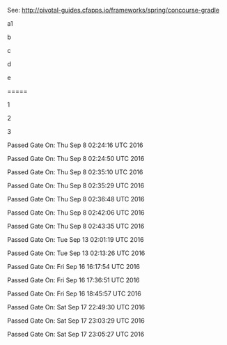See: http://pivotal-guides.cfapps.io/frameworks/spring/concourse-gradle

a1

b

c

d

e

=====

1

2

3


Passed Gate On: Thu Sep  8 02:24:16 UTC 2016

Passed Gate On: Thu Sep  8 02:24:50 UTC 2016

Passed Gate On: Thu Sep  8 02:35:10 UTC 2016

Passed Gate On: Thu Sep  8 02:35:29 UTC 2016

Passed Gate On: Thu Sep  8 02:36:48 UTC 2016

Passed Gate On: Thu Sep  8 02:42:06 UTC 2016

Passed Gate On: Thu Sep  8 02:43:35 UTC 2016

Passed Gate On: Tue Sep 13 02:01:19 UTC 2016

Passed Gate On: Tue Sep 13 02:13:26 UTC 2016

Passed Gate On: Fri Sep 16 16:17:54 UTC 2016

Passed Gate On: Fri Sep 16 17:36:51 UTC 2016

Passed Gate On: Fri Sep 16 18:45:57 UTC 2016

Passed Gate On: Sat Sep 17 22:49:30 UTC 2016

Passed Gate On: Sat Sep 17 23:03:29 UTC 2016

Passed Gate On: Sat Sep 17 23:05:27 UTC 2016

